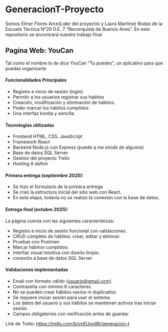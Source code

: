 # GeneracionT-Proyecto
Somos Elmer Flores Arce(Lider del proyecto) y Laura Martínez Rodas de la Escuela Técnica N°29 D.E. 7 “Reconquista de Buenos Aires”.
En este repositorio se encontrará nuestro trabajo final
## Pagina Web: YouCan
Tal como el nombre lo de dice YouCan "Tu puedes", un aplicativo para que puedas organizarte
#### Funcionalidades Principales
- Registro e inicio de sesión (login).
- Permitir a los usuarios registrar sus habitos
- Creación, modificación y eliminación de hábitos.
- Poder marcar los habitos cumplidos
- Una interfaz bonita y sencilla

#### Tecnologías utilizadas
- Frontend HTML, CSS, JavaScript
- Framework React
- Backend Node.js con Express (puede q me olvide de algunos)
- Base de datos SQL Server
- Gestión del proyecto Trello
- Hosting A definir

#### Primera entrega (septiembre 2025):
- Se hizo el formulario de la primera entrega
- Se creó la estructura inicial del sitio web con React.
- En esta etapa, todavía no se realizó la conexión con la base de datos.

#### Entrega final (octubre 2025):
La página cuenta con las siguientes características:
- Registro e inicio de sesión funcional con validaciones.
- CRUD completo de hábitos: crear, editar y eliminar.
- Pruebas con Postman
- Marcar hábitos cumplidos.
- Interfaz visual intuitiva con diseño limpio.
- conexión a base de datos SQL Server

#### Validaciones implementadas

- Email con formato válido (usuario@gmail.com).
- Contraseña con mínimo 6 caracteres.
- No se pueden crear hábitos vacíos ni duplicados.
- Se requiere iniciar sesión para usar el sistema.
- Los datos del usuario y sus hábitos se mantienen activos tras iniciar sesión.
- Campos obligatorios con verificación antes de guardar.

Link de Trello: https://trello.com/b/vnEUno8K/generacion-t
